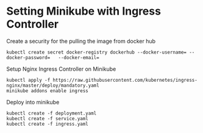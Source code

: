# Setting Minikube with Ingress Controller

Create a security for the pulling the image from docker hub

```
kubectl create secret docker-registry dockerhub --docker-username= --docker-password=   --docker-email=
```


Setup Nginx Ingress Controller on Minikube

```
kubectl apply -f https://raw.githubusercontent.com/kubernetes/ingress-nginx/master/deploy/mandatory.yaml
minikube addons enable ingress
```


Deploy into minikube

```
kubectl create -f deployment.yaml
kubectl create -f service.yaml
kubectl create -f ingress.yaml
```
